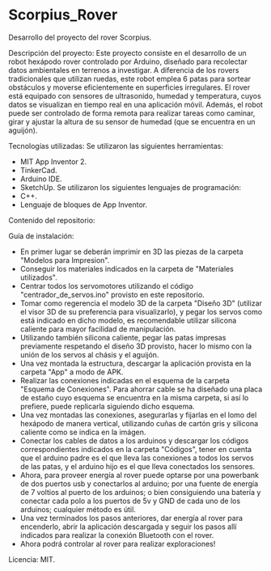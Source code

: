 # Scorpius_Rover
Desarrollo del proyecto del rover Scorpius.

Descripción del proyecto:
  Este proyecto consiste en el desarrollo de un robot hexápodo rover controlado por Arduino, diseñado para recolectar datos ambientales en terrenos a investigar. A diferencia de los rovers tradicionales que utilizan ruedas, este robot emplea 6 patas para sortear obstáculos y moverse eficientemente en superficies irregulares. El rover está equipado con sensores de ultrasonido, humedad y temperatura, cuyos datos se visualizan en tiempo real en una aplicación móvil. Además, el robot puede ser controlado de forma remota para realizar tareas como caminar, girar y ajustar la altura de su sensor de humedad (que se encuentra en un aguijón).

Tecnologías utilizadas:
  Se utilizaron las siguientes herramientas:
   - MIT App Inventor 2.
   - TinkerCad.
   - Arduino IDE.
   - SketchUp.
  Se utilizaron los siguientes lenguajes de programación:
   - C++.
   - Lenguaje de bloques de App Inventor.

Contenido del repositorio:


Guía de instalación:
- En primer lugar se deberán imprimir en 3D las piezas de la carpeta "Modelos para Impresion".
- Conseguir los materiales indicados en la carpeta de "Materiales utilizados".
- Centrar todos los servomotores utilizando el código "centrador_de_servos.ino" provisto en este repositorio.
- Tomar como regerencia el modelo 3D de la carpeta "Diseño 3D" (utilizar el visor 3D de su preferencia para visualizarlo), y pegar los servos como está indicado en dicho modelo, es recomendable utilizar silicona caliente para mayor facilidad de manipulación.
- Utilizando también silicona caliente, pegar las patas impresas previamente respetando el diseño 3D provisto, hacer lo mismo con la unión de los servos al chásis y el aguijón.
- Una vez montada la estructura, descargar la aplicación provista en la carpeta "App" a modo de APK.
- Realizar las conexiones indicadas en el esquema de la carpeta "Esquema de Conexiones". Para ahorrar cable se ha diseñado una placa de estaño cuyo esquema se encuentra en la misma carpeta, si así lo prefiere, puede replicarla siguiendo dicho esquema.
- Una vez montadas las conexiones, asegurarlas y fijarlas en el lomo del hexápodo de manera vertical, utilizando cuñas de cartón gris y silicona caliente como se indica en la imágen.
- Conectar los cables de datos a los arduinos y descargar los códigos correspondientes indicados en la carpeta "Códigos", tener en cuenta que el arduino padre es el que lleva las conexiones a todos los servos de las patas, y el arduino hijo es el que lleva conectados los sensores.
- Ahora, para proveer energía al rover puede optarse por una powerbank de dos puertos usb y conectarlos al arduino; por una fuente de energía de 7 voltios al puerto de los arduinos; o bien consiguiendo una batería y conectar cada polo a los puertos de 5v y GND de cada uno de los arduinos; cualquier método es útil.
- Una vez terminados los pasos anteriores, dar energía al rover para encenderlo, abrir la aplicación descargada y seguir los pasos allí indicados para realizar la conexión Bluetooth con el rover.
- Ahora podrá controlar al rover para realizar exploraciones!

Licencia: MIT.
